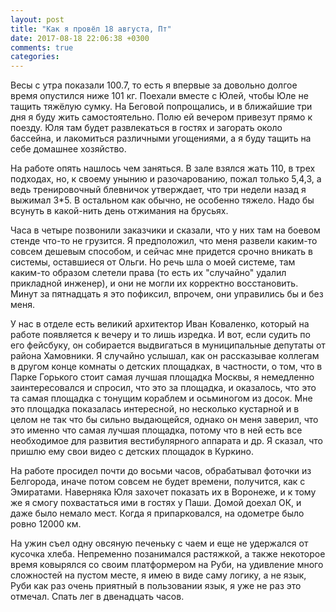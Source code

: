 ```yaml
---
layout: post
title: "Как я провёл 18 августа, Пт"
date: 2017-08-18 22:06:38 +0300
comments: true
categories: 
---
```

Весы с утра показали 100.7, то есть я впервые за довольно долгое время опустился ниже 101 кг. Поехали вместе с Юлей, чтобы Юле не тащить тяжёлую сумку. На Беговой попрощались, и в ближайшие три дня я буду жить самостоятельно. Полю ей вечером привезут прямо к поезду. Юля там будет развлекаться в гостях и загорать около бассейна, и лакомиться различными угощениями, а я буду тащить на себе домашнее хозяйство.

На работе опять нашлось чем заняться. В зале взялся жать 110, в трех подходах, но, к своему унынию и разочарованию, пожал только 5,4,3, а ведь тренировочный блевничок утверждает, что три недели назад я выжимал 3\*5. В остальном как обычно, не особенно тяжело. Надо бы всунуть в какой-нить день отжимания на брусьях.

Часа в четыре позвонили заказчики и сказали, что у них там на боевом стенде что-то не грузится. Я предположил, что меня развели каким-то совсем дешевым способом, и сейчас мне придется срочно вникать в системы, оставшиеся от Ольги. Но речь шла о моей системе, там каким-то образом слетели права (то есть их "случайно" удалил прикладной инженер), и они не могли их корректно восстановить. Минут за пятнадцать я это пофиксил, впрочем, они управились бы и без меня.

У нас в отделе есть великий архитектор Иван Коваленко, который на работе появляется к вечеру и то лишь изредка. И вот, если судить по его фейсбуку, он собирается выдвигаться в муниципальные депутаты от района Хамовники. Я случайно услышал, как он рассказывае коллегам в другом конце комнаты о детских площадках, в частности, о том, что в Парке Горького стоит самая лучшая площадка Москвы, я немедленно заинтересовался и спросил, что это за площадка, и оказалось, что это та самая площадка с тонущим кораблем и осьминогом из досок. Мне это площадка показалась интересной, но несколько кустарной и в целом не так что бы сильно выдающейся, однако он меня заверил, что это именно что самая лучшая площадка, потому что в ней есть все необходимое для развития вестибулярного аппарата и др. Я сказал, что пришлю ему свои видео с детских площадок в Куркино. 

На работе просидел почти до восьми часов, обрабатывал фоточки из Белгорода, иначе потом совсем не будет времени, получится, как с Эмиратами. Наверняка Юля захочет показать их в Воронеже, и к тому же я смогу похвастаться ими в гостях у Паши. Домой доехал ОК, и даже было немало мест. Когда я припарковался, на одометре было ровно 12000 км.

На ужин съел одну овсяную печеньку с чаем и еще не удержался от кусочка хлеба. Непременно позанимался растяжкой, а также некоторое время ковырялся со своим платформером на Руби, на удивление много сложностей на пустом месте, я имею в виде саму логику, а не язык, Руби как раз очень приятный в пользовании язык, я уже не раз это отмечал. Спать лег в двенадцать часов. 

